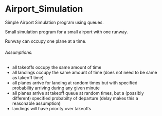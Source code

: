 # Airport_Simulation

Simple Airport Simulation program using queues.

Small simulation program for a small airport with one runway.

Runway can occupy one plane at a time. 

###### Assumptions:
- all takeoffs occupy the same amount of time <br> 
- all landings occupy the same amount of time (does not need to be same as takeoff time) <br> 
- all planes arrive for landing at random times but with specified probability arriving during any given minute
- all planes arrive at takeoff queue at random times, but a (possibly different) specified probabilty of departure (delay makes this a reasonable assumption) <br> 
- landings will have priority over takeoffs


